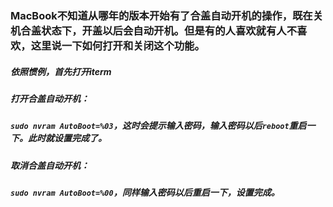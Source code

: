 ### MacBook不知道从哪年的版本开始有了合盖自动开机的操作，既在关机合盖状态下，开盖以后会自动开机。但是有的人喜欢就有人不喜欢，这里说一下如何打开和关闭这个功能。
##### 依照惯例，首先打开iterm
##### 打开合盖自动开机：
##### `sudo nvram AutoBoot=%03`，这时会提示输入密码，输入密码以后`reboot`重启一下。此时就设置完成了。
##### 取消合盖自动开机：
##### `sudo nvram AutoBoot=%00`，同样输入密码以后重启一下，设置完成。
